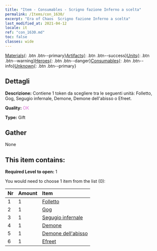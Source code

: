 ```yaml
---
title: "Item - Consumables - Scrigno fazione Inferno a scelta"
permalink: /Items/con_1630/
excerpt: "Era of Chaos  Scrigno fazione Inferno a scelta"
last_modified_at: 2021-04-12
locale: it
ref: "con_1630.md"
toc: false
classes: wide
---
```

 [Materials](/it/Items/){: .btn .btn--primary}[Artifacts](/it/Items/Artifacts/){: .btn .btn--success}[Units](/it/Items/Units/){: .btn .btn--warning}[Heroes](/it/Items/Heroes/){: .btn .btn--danger}[Consumables](/it/Items/Consumables/){: .btn .btn--info}[Unknown](/it/Items/Unknown/){: .btn .btn--primary}

## Dettagli
 **Descrizione:** Contiene 1 token da scegliere tra le seguenti unità: Folletto, Gog, Segugio infernale, Demone, Demone dell'abisso o Efreet.

 **Quality:** <span style="color: #DA70D6">OK</span>

 **Type:** Gift

## Gather

  None

## This item contains:

 **Required Level to open:** 1

 You would need to choose 1 item from the list (0):

  | Nr | Amount |     Item    |
  |:---|:-------|:------------|
  | 1 | 1 | [Folletto](/it/Items/unt_226/) | 
  | 2 | 1 | [Gog](/it/Items/unt_227/) | 
  | 3 | 1 | [Segugio infernale](/it/Items/unt_228/) | 
  | 4 | 1 | [Demone](/it/Items/unt_229/) | 
  | 5 | 1 | [Demone dell'abisso](/it/Items/unt_230/) | 
  | 6 | 1 | [Efreet](/it/Items/unt_231/) | 
